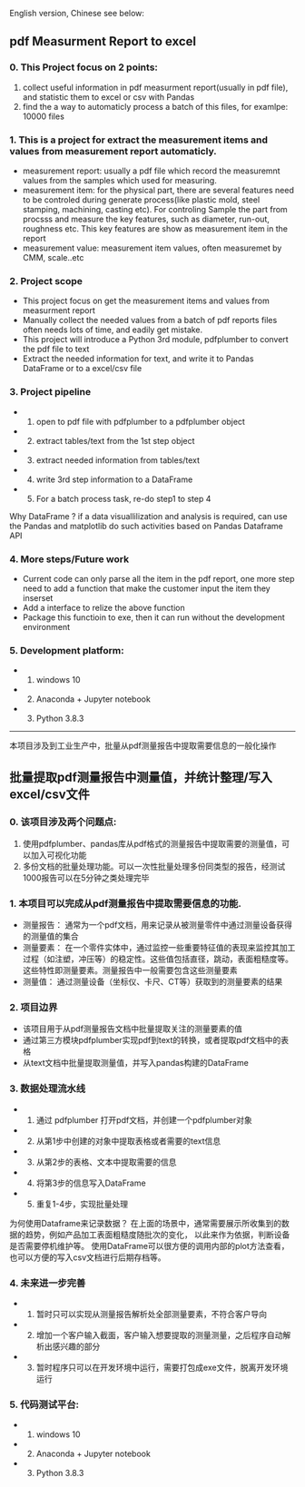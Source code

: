 English version, Chinese see below:
## pdf Measurment Report to excel
### 0. This Project focus on 2 points:
 1. collect useful information in pdf measurment report(usually in pdf file), and statistic them to excel or csv with Pandas
 2. find the a way to automaticly process a batch of this files, for examlpe: 10000 files

### 1. This is a project for extract the measurement items and values from measurement report automaticly.

  - measurement report: usually a pdf file which record the measuremnt values from the samples
    which used for measuring.
  - measurement item: for the physical part, there are several features need to be controled
    during generate process(like plastic mold, steel stamping, machining, casting etc). For controling
    Sample the part from procsss and measure the key features, such as diameter, run-out, roughness etc.
    This key features are show as measurement item in the report
  - measurement value: measurement item values, often measuremet by CMM, scale..etc

### 2. Project scope

  - This project focus on get the measurement items and values from measurment report
  - Manually collect the needed values from a batch of pdf reports files often needs lots of time, and eadily get mistake.
  - This project will introduce a Python 3rd module, pdfplumber to convert the pdf file to text
  - Extract the needed information for text, and write it to Pandas DataFrame or to a excel/csv file

### 3. Project pipeline
  - 1. open to pdf file with pdfplumber to a pdfplumber object
  - 2. extract tables/text from the 1st step object
  - 3. extract needed information from tables/text
  - 4. write 3rd step information to a DataFrame
  - 5. For a batch process task, re-do step1 to step 4

Why DataFrame ?
if a data visuallilization and analysis is required, can use the Pandas and matplotlib do such
activities based on Pandas Dataframe API

### 4. More steps/Future work
  - Current code can only parse all the item in the pdf report, one more step need to add a function that make the customer input the item they inserset
  - Add a interface to relize the above function
  - Package this functioin to exe, then it can run without the development environment
  
### 5. Development platform:
  - 1. windows 10
  - 2. Anaconda + Jupyter notebook
  - 3. Python 3.8.3
-----------------------------------------------------------------

本项目涉及到工业生产中，批量从pdf测量报告中提取需要信息的一般化操作
## 批量提取pdf测量报告中测量值，并统计整理/写入excel/csv文件
### 0. 该项目涉及两个问题点:
 1. 使用pdfplumber、pandas库从pdf格式的测量报告中提取需要的测量值，可以加入可视化功能
 2. 多份文档的批量处理功能。可以一次性批量处理多份同类型的报告，经测试1000报告可以在5分钟之类处理完毕

### 1. 本项目可以完成从pdf测量报告中提取需要信息的功能.

 - 测量报告： 通常为一个pdf文档，用来记录从被测量零件中通过测量设备获得的测量值的集合
 - 测量要素： 在一个零件实体中，通过监控一些重要特征值的表现来监控其加工过程（如注塑，冲压等）的稳定性。这些值包括直径，跳动，表面粗糙度等。
   这些特性即测量要素。测量报告中一般需要包含这些测量要素
 - 测量值： 通过测量设备（坐标仪、卡尺、CT等）获取到的测量要素的结果


### 2. 项目边界

  - 该项目用于从pdf测量报告文档中批量提取关注的测量要素的值
  - 通过第三方模块pdfplumber实现pdf到text的转换，或者提取pdf文档中的表格
  - 从text文档中批量提取测量值，并写入pandas构建的DataFrame

### 3. 数据处理流水线
  - 1. 通过 pdfplumber 打开pdf文档，并创建一个pdfplumber对象
  - 2. 从第1步中创建的对象中提取表格或者需要的text信息
  - 3. 从第2步的表格、文本中提取需要的信息
  - 4. 将第3步的信息写入DataFrame
  - 5. 重复1-4步，实现批量处理

为何使用Dataframe来记录数据？
在上面的场景中，通常需要展示所收集到的数据的趋势，例如产品加工表面粗糙度随批次的变化，
以此来作为依据，判断设备是否需要停机维护等。
使用DataFrame可以很方便的调用内部的plot方法查看，也可以方便的写入csv文档进行后期存档等。

### 4. 未来进一步完善
 - 1. 暂时只可以实现从测量报告解析处全部测量要素，不符合客户导向
 - 2. 增加一个客户输入截面，客户输入想要提取的测量测量，之后程序自动解析出感兴趣的部分
 - 3. 暂时程序只可以在开发环境中运行，需要打包成exe文件，脱离开发环境运行
 
### 5. 代码测试平台:
  - 1. windows 10
  - 2. Anaconda + Jupyter notebook
  - 3. Python 3.8.3
